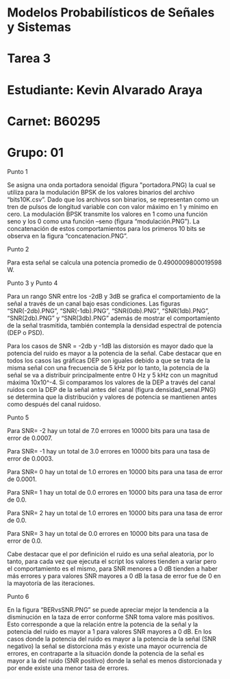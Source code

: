 # Modelos Probabilísticos de Señales y Sistemas

# Tarea 3

# Estudiante: Kevin Alvarado Araya

# Carnet: B60295

# Grupo: 01

Punto 1

Se asigna una onda portadora senoidal (figura "portadora.PNG) la cual se utiliza para la modulación BPSK de los valores binarios del archivo “bits10K.csv”. Dado que los archivos son binarios,  se representan como un tren de pulsos de longitud variable con con valor máximo en 1 y mínimo en cero. La modulación BPSK transmite los valores en 1 como una función seno y los 0 como una función –seno (figura “modulación.PNG”). La concatenación de estos comportamientos para los primeros 10 bits se observa en la figura “concatenacion.PNG”. 

Punto 2

Para esta señal se calcula una potencia promedio de 0.4900009800019598 W.

Punto 3 y Punto 4

Para un rango SNR entre los -2dB y 3dB se grafica el comportamiento de la señal a través de un canal bajo esas condiciones. Las figuras “SNR(-2db).PNG”, “SNR(-1db).PNG”, “SNR(0db).PNG”, “SNR(1db).PNG”, “SNR(2db).PNG” y “SNR(3db).PNG” además de mostrar el comportamiento de la señal trasmitida, también contempla la densidad espectral de potencia (DEP o PSD). 

Para los casos  de SNR = -2db y -1dB las distorsión es mayor dado que la potencia del ruido es mayor a la potencia de la señal. Cabe destacar que en todos los casos las gráficas DEP son iguales debido a que se trata de la misma señal con una frecuencia de 5 kHz por lo tanto, la potencia de la señal se va a distribuir principalmente entre 0 Hz y 5 kHz con un magnitud máxima 10x10^-4. Si comparamos los valores de la DEP a través del canal ruidos con la DEP de la señal antes del canal (figura  densidad_senal.PNG) se determina que la distribución y valores de potencia se mantienen antes como después del canal ruidoso.

Punto 5

Para SNR= -2 hay  un total de 7.0 errores en 10000 bits para una tasa de error de 0.0007.

Para SNR= -1 hay  un total de 3.0 errores en 10000 bits para una tasa de error de 0.0003.

Para SNR= 0 hay  un total de 1.0 errores en 10000 bits para una tasa de error de 0.0001.

Para SNR= 1 hay  un total de 0.0 errores en 10000 bits para una tasa de error de 0.0.

Para SNR= 2 hay  un total de 1.0 errores en 10000 bits para una tasa de error de 0.0.

Para SNR= 3 hay  un total de 0.0 errores en 10000 bits para una tasa de error de 0.0.

Cabe destacar que el por definición el ruido es una señal aleatoria, por lo tanto, para cada vez que ejecuta el script los valores tienden a variar pero el comportamiento es el mismo, para SNR menores a 0 dB tienden a haber más errores y para valores SNR mayores a 0 dB la tasa de error fue de 0 en la mayotoría de las iteraciones.

Punto 6

En la figura “BERvsSNR.PNG” se puede apreciar mejor la tendencia a la disminución en la taza de error conforme SNR toma valore más positivos. Esto corresponde a que la relación entre la potencia de la señal y la potencia del ruido es mayor a 1 para valores SNR mayores a 0 dB. En los casos donde la potencia del ruido es mayor a la potencia de la señal (SNR negativo) la señal se distorciona más y existe una mayor ocurrencia de errores, en contraparte a la situación donde la potencia de la señal es mayor a la del ruido (SNR positivo) donde la señal es menos distorcionada y por ende existe una menor tasa de errores. 
